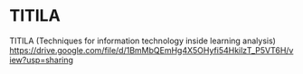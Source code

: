 # TITILA
TITILA (Techniques for information technology inside learning analysis)
https://drive.google.com/file/d/1BmMbQEmHg4X5OHyfi54HkilzT_P5VT6H/view?usp=sharing
